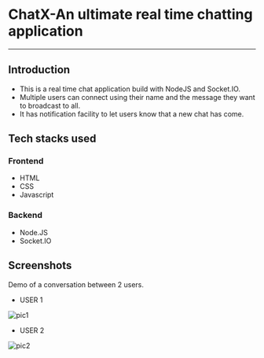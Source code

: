 # ChatX-An ultimate real time chatting application 
---
## Introduction

* This is a real time chat application build with NodeJS and Socket.IO.
* Multiple users can connect using their name and the message they want to broadcast to all.
* It has notification facility to let users know that a new chat has come.

## Tech stacks used
### Frontend
* HTML
* CSS
* Javascript

### Backend
* Node.JS
* Socket.IO

## Screenshots
Demo of a conversation between 2 users.
* USER 1
  
![pic1](https://github.com/tulika1508/ChatX-Real-time-chat-application/assets/97580039/aa657ed5-496c-4382-83af-44265c8bd46f)

* USER 2
  
![pic2](https://github.com/tulika1508/ChatX-Real-time-chat-application/assets/97580039/a756d4d7-0a9f-45ea-b185-17d31a47fd04)

